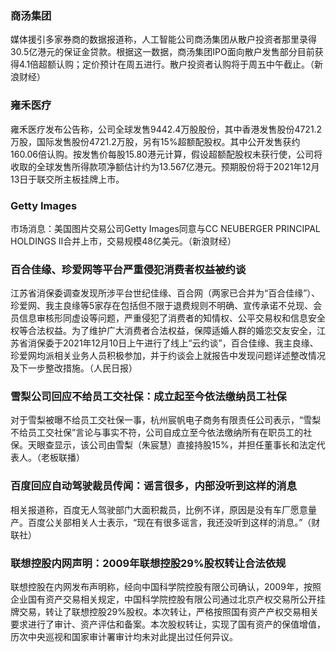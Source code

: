 ### 商汤集团
媒体援引多家券商的数据报道称，人工智能公司商汤集团从散户投资者那里录得30.5亿港元的保证金贷款。根据这一数据，商汤集团IPO面向散户发售部分目前获得4.1倍超额认购；定价预计在周五进行。散户投资者认购将于周五中午截止。（新浪财经）
### 雍禾医疗
雍禾医疗发布公告称，公司全球发售9442.4万股股份，其中香港发售股份4721.2万股，国际发售股份4721.2万股，另有15%超额配股权。其中公开发售获约160.06倍认购。按发售价每股15.80港元计算，假设超额配股权未获行使，公司将收取的全球发售所得款项净额估计约为13.567亿港元。预期股份将于2021年12月13日于联交所主板挂牌上市。
### Getty Images
市场消息：美国图片交易公司Getty Images同意与CC NEUBERGER PRINCIPAL HOLDINGS II合并上市，交易规模48亿美元。（新浪财经）
### 百合佳缘、珍爱网等平台严重侵犯消费者权益被约谈
江苏省消保委调查发现所涉平台世纪佳缘、百合网（两家已合并为“百合佳缘”）、珍爱网、我主良缘等5家存在包括但不限于退费规则不明确、宣传承诺不兑现、会员信息审核形同虚设等问题，严重侵犯了消费者的知情权、公平交易权和信息安全权等合法权益。为了维护广大消费者合法权益，保障适婚人群的婚恋交友安全，江苏省消保委于2021年12月10日上午进行了线上“云约谈”，百合佳缘、我主良缘、珍爱网均派相关业务人员积极参加，并于约谈会上就报告中发现问题详述整改情况及下一步整改措施。（人民日报）
### 雪梨公司回应不给员工交社保：成立起至今依法缴纳员工社保
对于雪梨被曝不给员工交社保一事，杭州宸帆电子商务有限责任公司表示，“雪梨不给员工交社保”言论与事实不符，公司自成立至今依法缴纳所有在职员工的社保。天眼查显示，该公司由雪梨（朱宸慧）直接持股15%，并担任董事长和法定代表人。（老板联播）
### 百度回应自动驾驶裁员传闻：谣言很多，内部没听到这样的消息
相关报道称，百度无人驾驶部门大面积裁员，比例不详，原因是没有车厂愿意量产。百度公关部相关人士表示，“现在有很多谣言，我还没听到这样的消息。”（财联社）
### 联想控股内网声明：2009年联想控股29%股权转让合法依规
联想控股在内网发布声明称，经向中国科学院控股有限公司确认，2009年，按照企业国有资产交易相关规定，中国科学院控股有限公司通过北京产权交易所公开挂牌交易，转让了联想控股29%股权。本次转让，严格按照国有资产产权交易相关要求进行了审计、资产评估和备案。本次股权转让，实现了国有资产的保值增值，历次中央巡视和国家审计署审计均未对此提出过任何异议。
